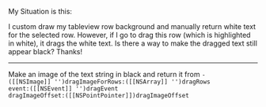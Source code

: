 My Situation is this:

I custom draw my tableview row background and manually return white text for the selected row.  However, if I go to drag this row (which is highlighted in white), it drags the white text.  Is there a way to make the dragged text still appear black?  Thanks!

----

Make an image of the text string in black and return it from <code>- ([[NSImage]] '')dragImageForRows:([[NSArray]] '')dragRows event:([[NSEvent]] '')dragEvent dragImageOffset:([[NSPointPointer]])dragImageOffset</code>